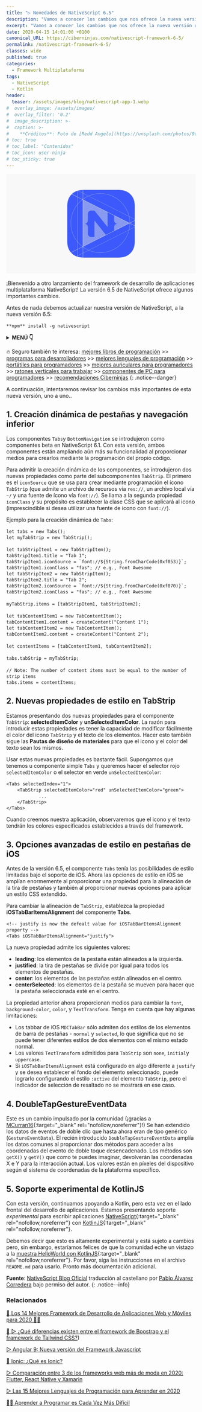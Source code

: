 ```yaml
---
title: "▷ Novedades de NativeScript 6.5"
description: "Vamos a conocer los cambios que nos ofrece la nueva versión del Framework NativeScript. Respecto a sus componentes y nuevas características de cara al futuro."
excerpt: "Vamos a conocer los cambios que nos ofrece la nueva versión del Framework NativeScript. Respecto a sus componentes y nuevas características de cara al futuro."
date: 2020-04-15 14:01:00 +0100
canonical_URL: https://ciberninjas.com/nativescript-framework-6-5/
permalink: /nativescript-framework-6-5/
classes: wide
published: true
categories:
  - Framework Multiplataforma
tags:
  - NativeScript
  - Kotlin
header:
  teaser: /assets/images/blog/nativescript-app-1.webp
#  overlay_image: /assets/images/
#  overlay_filter: '0.2'
#  image_description: >-
#  caption: >-
#    **Créditos**: Foto de [Redd Angelo](https://unsplash.com/photos/9o8YdYGTT64) en [Unsplash](https://unsplash.com/@reddangelo)
# toc: true
# toc_label: "Contenidos"
# toc_icon: user-ninja
# toc_sticky: true
---
```


![](/assets/images/blog/nativescript-app-1.webp "Novedades de NativeScript 6.5")

¡Bienvenido a otro lanzamiento del framework de desarrollo de aplicaciones multiplataforma NativeScript! La versión 6.5 de NativeScript ofrece algunos importantes cambios.

Antes de nada debemos actualizar nuestra versión de NativeScript, a la nueva versión 6.5:

```
**npm** install -g nativescript
```

<details>
<summary><strong>MENÚ 👇</strong><span><a name="menu"></a></span></summary>
<nav class="menu">
  <ol>
    <li><a href="/nativescript-framework-6-5/#1-creación-dinámica-de-pestañas-y-navegación-inferior" title="Creación dinámica de pestañas y navegación inferior"><strong>Creación dinámica de pestañas y navegación inferior</strong></a></li>
    <li><a href="/nativescript-framework-6-5/#2-nuevas-propiedades-de-estilo-en-tabstrip" title="Nuevas propiedades de estilo en TabStrip"><strong>Nuevas propiedades de estilo en TabStrip</strong></a></li>
    <li><a href="/nativescript-framework-6-5/#3-opciones-avanzadas-de-estilo-en-pestañas-de-ios" title="Opciones avanzadas de estilo en pestañas de iOS"><strong>Opciones avanzadas de estilo en pestañas de iOS</strong></a></li>
    <li><a href="/nativescript-framework-6-5/#4-doubletapgestureeventdata" title="DoubleTapGestureEventData"><strong>DoubleTapGestureEventData</strong></a></li>
    <li><a href="/nativescript-framework-6-5/#5-soporte-experimental-de-kotlinjs" title="Soporte experimental de KotlinJS"><strong>Soporte experimental de KotlinJS</strong></a></li>
  </ol>
</nav>
</details>

🔥 Seguro también te interesa: [mejores libros de programación](/programar/) >> [programas para desarrolladores](/mejores-sistemas-operativos-para-hackear/) >> [mejores lenguajes de programación](/15-mejores-lenguajes-programacion/) >> [portátiles para programadores]() >> [mejores auriculares para programadores](/auriculares-dise%C3%B1o/) >> [ratones verticales para trabajar](/teclados-ratones-dise%C3%B1o/) >> [componentes de PC para programadores](/ordenadores-componentes/) >> [recomendaciones Ciberninjas](https://kutt.it/cibercursos-recomienda)
{: .notice--danger}

A continuación, intentaremos revisar los cambios más importantes de esta nueva versión, uno a uno..

## **1. Creación dinámica de pestañas y navegación inferior**

Los componentes `Tabs`y `BottomNavigation` se introdujeron como componentes beta en NativeScript 6.1. Con esta versión, ambos componentes están ampliando aún más su funcionalidad al proporcionar medios para crearlos mediante la programación del propio código.

Para admitir la creación dinámica de los componentes, se introdujeron dos nuevas propiedades como parte del subcomponentes  `TabStrip`. El primero es el `iconSource` que se usa para crear mediante programación el ícono `TabStrip` (que admite un archivo de recursos vía `res://`, un archivo local vía `~/` y una fuente de ícono vía `font://`). Se llama a la segunda propiedad `iconClass` y su propósito es establecer la clase CSS que se aplicará al icono (imprescindible si desea utilizar una fuente de icono con `font://`).

Ejemplo para la creación dinámica de `Tabs`:

`````
let tabs = new Tabs();
let myTabStrip = new TabStrip();

let tabStripItem1 = new TabStripItem();
tabStripItem1.title = "Tab 1";
tabStripItem1.iconSource = `font://${String.fromCharCode(0xf053)}`;
tabStripItem1.iconClass = "fas"; // e.g., Font Awesome
let tabStripItem2 = new TabStripItem();
tabStripItem2.title = "Tab 2";
tabStripItem2.iconSource = `font://${String.fromCharCode(0xf070)}`;
tabStripItem2.iconClass = "fas"; // e.g., Font Awesome

myTabStrip.items = [tabStripItem1, tabStripItem2];

let tabContentItem1 = new TabContentItem();
tabContentItem1.content = createContent("Content 1");
let tabContentItem2 = new TabContentItem();
tabContentItem2.content = createContent("Content 2");

let contentItems = [tabContentItem1, tabContentItem2];   

tabs.tabStrip = myTabStrip;

// Note: The number of content items must be equal to the number of strip items
tabs.items = contentItems; 
`````

## **2. Nuevas propiedades de estilo en TabStrip**

Estamos presentando dos nuevas propiedades para el componente `TabStrip`: **selectedItemColor** y **unSelectedItemColor**. La razón para introducir estas propiedades es tener la capacidad de modificar fácilmente el color del icono `TabStrip` y el texto de los elementos. Hacer esto también sigue las **Pautas de diseño de materiales** para que el icono y el color del texto sean los mismos.

Usar estas nuevas propiedades es bastante fácil. Supongamos que tenemos u componente simple `Tabs` y queremos hacer el selector rojo `selectedItemColor` o el selector en verde `unSelectedItemColor`:

`````
<Tabs selectedIndex="1">
    <TabStrip selectedItemColor="red" unSelectedItemColor="green">
            ...
    </TabStrip>
</Tabs>
`````
Cuando creemos nuestra aplicación, observaremos que el icono y el texto tendrán los colores especificados establecidos a través del framework.

## **3. Opciones avanzadas de estilo en pestañas de iOS**

Antes de la versión 6.5, el componente `Tabs` tenía las posibilidades de estilo limitadas bajo el soporte de iOS. Ahora las opciones de estilo en iOS se amplían enormemente al proporcionar una propiedad para la alineación de la tira de pestañas y también al proporcionar nuevas opciones para aplicar un estilo CSS extendido.

Para cambiar la alineación de `TabStrip`, establezca la propiedad **iOSTabBarItemsAlignment** del componente **Tabs**.

`````
<!-- justify is now the defealt value for iOSTabBarItemsAlignment property -->
<Tabs iOSTabBarItemsAlignment="justify">
`````

La nueva propiedad admite los siguientes valores: 

- **leading**: los elementos de la pestaña están alineados a la izquierda.
- **justified**: la tira de pestañas se divide por igual para todos los elementos de pestañas.
- **center**: los elementos de las pestañas están alineados en el centro.
- **centerSelected**: los elementos de la pestaña se mueven para hacer que la pestaña seleccionada esté en el centro.

La propiedad anterior ahora proporcionan medios para cambiar la `font`, `background-color`, `color`, y `TextTransform`. Tenga en cuenta que hay algunas limitaciones:

- Los tabbar de iOS `MDCTabBar` sólo admiten dos estilos de los elementos de barra de pestañas - `normal` y `selected`, lo que significa que no se puede tener diferentes estilos de dos elementos con el mismo estado normal.
- Los valores `TextTransform` admitidos para `TabStrip` son `none`, `initial`y `uppercase`.
- Si `iOSTabBarItemsAlignment` está configurado en algo diferente a `justify` y se desea establecer el fondo del elemento seleccionado, puede lograrlo configurando el estilo `:active` del elemento `TabStrip`, pero el indicador de selección de resaltado no se mostrará en ese caso.

## **4. DoubleTapGestureEventData**

Este es un cambio impulsado por la comunidad (¡gracias a [MCurran16](https://github.com/MCurran16){:target="_blank" rel="nofollow,noreferrer"}!) Se han extendido los datos de eventos de doble clic que hasta ahora eran de tipo genérico (`GestureEventData`). El recién introducido `DoubleTapGestureEventData` amplía los datos comunes al proporcionar dos métodos para acceder a las coordenadas del evento de doble toque desencadenado. Los métodos son `getX()` y `getY()` que como te puedes imaginar, devolverán las coordenadas X e Y para la interacción actual. Los valores están en píxeles del dispositivo según el sistema de coordenadas de la plataforma específico.

## **5. Soporte experimental de KotlinJS**

Con esta versión, continuamos apoyando a Kotlin, pero esta vez en el lado frontal del desarrollo de aplicaciones. Estamos presentando soporte *experimental* para escribir aplicaciones [NativeScript](https://kotlinlang.org/docs/reference/js-overview.html){:target="_blank" rel="nofollow,noreferrer"} con [KotlinJS](https://kotlinlang.org/docs/reference/js-overview.html){:target="_blank" rel="nofollow,noreferrer"}.

Debemos decir que esto es altamente experimental y está sujeto a cambios pero, sin embargo, estaríamos felices de que la comunidad eche un vistazo a la [muestra HelloWorld con KotlinJS](https://github.com/NativeScript/template-hello-world-kt){:target="_blank" rel="nofollow,noreferrer"}. Por favor, siga las instrucciones en el archivo `README.md` para usarlo. Pronto más documentación adicional.

**Fuente**\: [NativeScript Blog Oficial](https://www.nativescript.org/blog/whats-new-in-nativescript-6-5 "Novedades de NativeScript 6.5: What´s new in nativescript 6.5") traducci&oacute;n al castellano por [Pablo &Aacute;lvarez Corredera](https://t.me/ciberninjas) bajo permiso del autor.
{: .notice--info}

### Relacionados

[🥇 Los 14 Mejores Framework de Desarrollo de Aplicaciones Web y Móviles para 2020 👨‍💻](https://ciberninjas.com/mejores-sdk-multiplataforma-2019-20)

[🎨 ▷ ¿Qué diferencias existen entre el framework de Boostrap y el framework de Tailwind CSS?](https://ciberninjas.com/que-diferencias-existen-entre-bootstrap-tailwind/))

[▷ Angular 9: Nueva versión del Framework Javascript](https://ciberninjas.com/angular-version-9-liberado/)

[🚀 Ionic: ¿Qué es Ionic?](https://ciberninjas.com/ionic-framework/)

[▷ Comparación entre 3 de los frameworks web más de moda en 2020: Flutter, React Native y Xamarin](https://ciberninjas.com/comparacion-flutter-react-native-xamarin/)

[▷ Las 15 Mejores Lenguajes de Programación para Aprender en 2020](/programar/)

[👩‍💻 Aprender a Programar es Cada Vez Más Difícil](/aprender-a-programar-es-cada-vez-más-difícil/ "👩‍💻 Aprender a Programar es Cada Vez Más Difícil")
